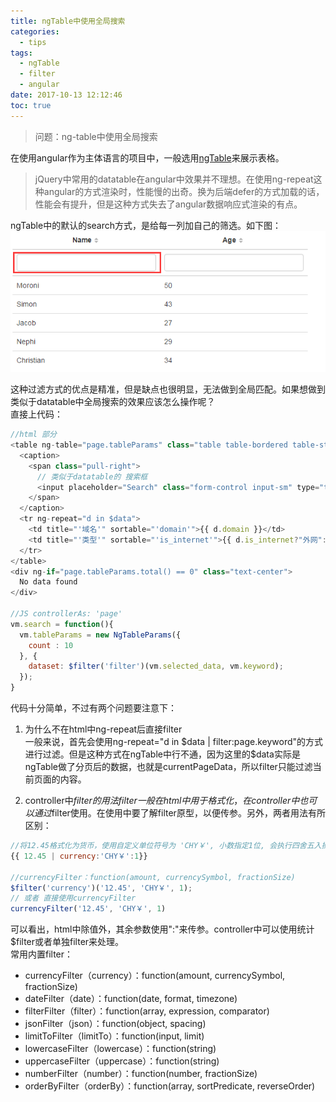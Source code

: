 ```yaml
---
title: ngTable中使用全局搜索
categories:
  - tips
tags:
  - ngTable
  - filter
  - angular
date: 2017-10-13 12:12:46
toc: true
---
```

> 问题：ng-table中使用全局搜索

<!-- more -->

在使用angular作为主体语言的项目中，一般选用[ngTable](http://ng-table.com/#/)来展示表格。
> jQuery中常用的datatable在angular中效果并不理想。在使用ng-repeat这种angular的方式渲染时，性能慢的出奇。换为后端defer的方式加载的话，性能会有提升，但是这种方式失去了angular数据响应式渲染的有点。

ngTable中的默认的search方式，是给每一列加自己的筛选。如下图：  
![](/images/ngTable.png)

这种过滤方式的优点是精准，但是缺点也很明显，无法做到全局匹配。如果想做到类似于datatable中全局搜索的效果应该怎么操作呢？  
直接上代码：
```Javascript
//html 部分
<table ng-table="page.tableParams" class="table table-bordered table-striped">
  <caption>
    <span class="pull-right">
      // 类似于datatable的 搜索框
      <input placeholder="Search" class="form-control input-sm" type="text" ng-model="page.keyword" ng-change="page.search()">
    </span>
  </caption>
  <tr ng-repeat="d in $data">
    <td title="'域名'" sortable="'domain'">{{ d.domain }}</td>
    <td title="'类型'" sortable="'is_internet'">{{ d.is_internet?"外网":"内网" }}</td>
  </tr>
</table>
<div ng-if="page.tableParams.total() == 0" class="text-center">
  No data found
</div>

//JS controllerAs: 'page'
vm.search = function(){
  vm.tableParams = new NgTableParams({
    count : 10          
  }, {
    dataset: $filter('filter')(vm.selected_data, vm.keyword);
  });
}
```
代码十分简单，不过有两个问题要注意下：
1. 为什么不在html中ng-repeat后直接filter  
一般来说，首先会使用ng-repeat="d in $data | filter:page.keyword"的方式进行过滤。但是这种方式在ngTable中行不通，因为这里的$data实际是ngTable做了分页后的数据，也就是currentPageData，所以filter只能过滤当前页面的内容。

2. controller中$filter的用法  
filter一般在html中用于格式化，在controller中也可以通过$filter使用。在使用中要了解filter原型，以便传参。另外，两者用法有所区别：  

```Javascript
//将12.45格式化为货币，使用自定义单位符号为 'CHY￥', 小数指定1位, 会执行四舍五入操作
{{ 12.45 | currency:'CHY￥':1}}

//currencyFilter：function(amount, currencySymbol, fractionSize)
$filter('currency')('12.45', 'CHY￥', 1);
// 或者 直接使用currencyFilter
currencyFilter('12.45', 'CHY￥', 1)
```
可以看出，html中除值外，其余参数使用":"来传参。controller中可以使用统计$filter或者单独filter来处理。  
常用内置filter：    
* currencyFilter（currency）：function(amount, currencySymbol, fractionSize)
* dateFilter（date）：function(date, format, timezone)
* filterFilter（filter）：function(array, expression, comparator)
* jsonFilter（json）：function(object, spacing)
* limitToFilter（limitTo）：function(input, limit)
* lowercaseFilter（lowercase）：function(string)
* uppercaseFilter（uppercase）：function(string)
* numberFilter（number）：function(number, fractionSize)
* orderByFilter（orderBy）：function(array, sortPredicate, reverseOrder)
